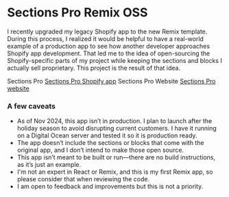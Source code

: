 # Sections Pro Remix OSS

I recently upgraded my legacy Shopify app to the new Remix template. During this process, I realized it would be helpful to have a real-world example of a production app to see how another developer approaches Shopify app development. That led me to the idea of open-sourcing the Shopify-specific parts of my project while keeping the sections and blocks I actually sell proprietary. This project is the result of that idea.

Sections Pro  [Sections Pro Shopify app](https://apps.shopify.com/sections-ai) 
Sections Pro Website  [Sections Pro website](https://sectionspro.com) 

### A few caveats

- As of Nov 2024, this app isn’t in production. I plan to launch after the holiday season to avoid disrupting current customers. I have it running on a Digital Ocean server and tested it so it is production ready.
- The app doesn’t include the sections or blocks that come with the original app, and I don’t intend to make those open source.
- This app isn’t meant to be built or run—there are no build instructions, as it’s just an example.
- I'm not an expert in React or Remix, and this is my first Remix app, so please consider that when reviewing the code.
- I am open to feedback and improvements but this is not a priority.